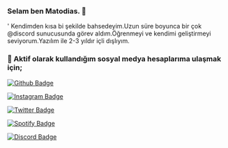 ### Selam ben Matodias. 👋

' Kendimden kısa bi şekilde bahsedeyim.Uzun süre boyunca bir çok @discord sunucusunda görev aldım.Öğrenmeyi ve kendimi geliştirmeyi seviyorum.Yazılım ile 2-3 yıldır içli dışlıyım.

### 💸 Aktif olarak kullandığım sosyal medya hesaplarıma ulaşmak için;

[![Github Badge](https://img.shields.io/badge/-Github-000?style=quare&labelColor=000&logo=Github&logoColor=white&link=link)](github.com/matodias) 

[![Instagram Badge](https://img.shields.io/badge/-Instagram-C13584?style=flat-quare&labelColor=C13584&logo=instagram&logoColor=white&link=link)](https://www.instagram.com/matodiass/) 

[![Twitter Badge](https://img.shields.io/badge/-Twitter-30d5c8?style=flat-quare&labelColor=30d5c8&logo=twitter&logoColor=white&link)](https://twitter.com/matodias7) 

[![Spotify Badge](https://img.shields.io/badge/-Spotify-66ff00?style=flat-quare&labelColor=66ff00&logo=spotify&logoColor=white&link)](https://open.spotify.com/user/qtot3gx8ld5ftj06318k9wfjr) 

[![Discord Badge](https://img.shields.io/badge/-Discord-000000?style=flat-quare&labelColor=000000&logo=discord&logoColor=white&link)](https://discord.com/users/852790896394895410) 






